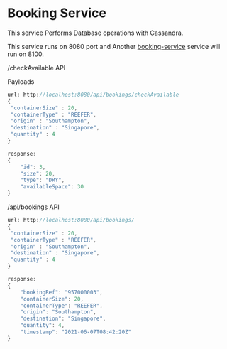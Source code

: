 # Booking Service

This service Performs Database operations with Cassandra.


This service runs on 8080 port and Another [booking-service](https://github.com/suchayj/booking-service) service will run on 8100.

/checkAvailable API

Payloads
```javascript
url: http://localhost:8080/api/bookings/checkAvailable
{
 "containerSize" : 20,
 "containerType" : "REEFER",
 "origin" : "Southampton",
 "destination" : "Singapore",
 "quantity" : 4
}
```

```javascript
response:
{
    "id": 3,
    "size": 20,
    "type": "DRY",
    "availableSpace": 30
}

```

/api/bookings API

```javascript
url: http://localhost:8080/api/bookings/
{
 "containerSize" : 20,
 "containerType" : "REEFER",
 "origin" : "Southampton",
 "destination" : "Singapore",
 "quantity" : 4
}
```

```javascript
response:
{
    "bookingRef": "957000003",
    "containerSize": 20,
    "containerType": "REEFER",
    "origin": "Southampton",
    "destination": "Singapore",
    "quantity": 4,
    "timestamp": "2021-06-07T08:42:20Z"
}
```
